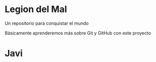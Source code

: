 # Legion del Mal
Un repositorio para conquistar el mundo

Básicamente aprenderemos más sobre Git y GitHub con este proyecto

# Javi